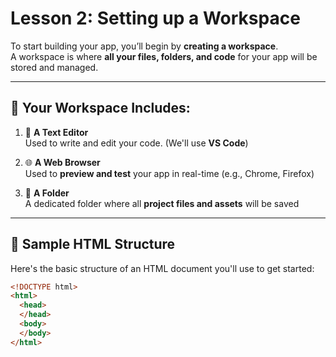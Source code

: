 # Lesson 2: Setting up a Workspace

To start building your app, you’ll begin by **creating a workspace**.  
A workspace is where **all your files, folders, and code** for your app will be stored and managed.

---

## 🧰 Your Workspace Includes:

1. 📝 **A Text Editor**  
   Used to write and edit your code. (We'll use **VS Code**)

2. 🌐 **A Web Browser**  
   Used to **preview and test** your app in real-time (e.g., Chrome, Firefox)

3. 📁 **A Folder**  
   A dedicated folder where all **project files and assets** will be saved

---

## 🧪 Sample HTML Structure

Here's the basic structure of an HTML document you'll use to get started:

```html
<!DOCTYPE html>
<html>
  <head>
  </head>
  <body>
  </body>
</html>

